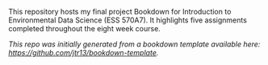 This repository hosts my final project Bookdown for Introduction to Environmental Data Science (ESS 570A7). It highlights five assignments completed throughout the eight week course.

*This repo was initially generated from a bookdown template available here: https://github.com/jtr13/bookdown-template.*



